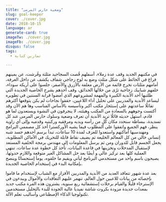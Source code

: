 ```yaml
---
title: "وضعية حارس المرمى"
slug: goal-keeper
cover: ./cover.jpg
date: 2018-10-15
language: ar
generate-card: true
imageTw: ./cover.jpg
imageFb: ./cover.jpg
disqus: false
tags:
  - تمارين كتابة

---
```

في مكتبهم الجديد وقف عدة زملاء، أسفلهم قُصت السجاجيد مثلثة وفُرشت، عن يمينهم فراغ  في الحائط على شكل مثلث وضع به لوح زجاجي شفاف يكشف عن <!-- end --> داخل الغرفة، أمامهم مثلثات تخرج قائمة من الأرض مغلفة بالأزرق والأصفر، جلسوا على أريكة سوداء، خلفهم شبابيك زجاجية ترُى من خلالها الحدائق، وقف أحدهم يشرح الخاصية الجديدة التي طلتبها أحد الأندية الكبيرة والمهمة لمشروعهم الذي أمضوا قرابة السنتين في تطويره ليساعد الأندية والمدربين على تحليل أداء اللاعبين، حققوا نجاحات لم يكن يتوقعها أكثرهم تفائلًا ساعدتهم على إستئجار مكتب أكبر وتأسيسه بالأساس المناسب وها هم الآن وقد أكتست وجوههم  بالسعادة من المكتب وهيئته، لا ينجرفون في النشوة ويستعدون لما هو قادم، استهل حديثه قائلًا تريد الأندية أن تعرف وضعية وسلوك حارس المرمى عند كل تسديدة، ببساطة سنحدد مكان كُلٍ من رأسه ويديه ومرفقيه وركبتيه وقدميه وإلى أي زاوية ينظر، فهم الجميع واتفقوا على المطلوب فيما يشبه الأوركسترا أخذ كل مصممي البرامج ومهندسيها أماكنهم  واستعدوا للعزف لمدة 10 ساعات، تبدأ برسم أحدهم جسد شبه إنساني خالي من كل المعالم الخليعة ثم يضيف نقاط قابلة للتحريك في الأماكن المطلوبة، يجعل الجسم قابل للدوران ومن ثم يرسل المعلومات إلى مهندس برمجة الخلفية المستعد لإستقبال المدخلات وتخزينها في قاعدة البيانات، تأخذ كل خطوة عدة ساعات، تنتهي العملية كلها بعد تركيز عالي و أيضًا بعد حل المشاكل الغير متوقعة واللازم حدوثها،  يصيحون باسم واحد من مستخدمي البرنامج ليأتي ويقيم ما خلقوه، يومأ إستحسانًا وينصح بإمكانية البدء في إستخدام الخاصية الجديدة.

بعد عدة شهور تتعاقد العديد من الأندية والمدربين الأفزاز مع الشباب لإستخدام ما قاموا بإحصائه من بيانات للاعبين حول العالم، تنهمر عليهم التعاقدات والأموال ويبدءون في الإسترخاء قليلًا والقيام برحلات إستشفائية ربع سنوية، يشترون هذه المرة مكتب جديد بمعدات جديدة مزودة بكروت شاشة نفيديا عالية الجودة للبدء بالتحليل مستخدمين تكنولوجيا الذكاء الإصطناعي وأساليب تعلم الآلة.
